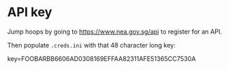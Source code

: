 # API key

Jump hoops by going to <https://www.nea.gov.sg/api> to register for an API.

Then populate `.creds.ini` with that 48 character long key:

key=FOOBARBB6606AD0308169EFFAA82311AFE51365CC7530A
